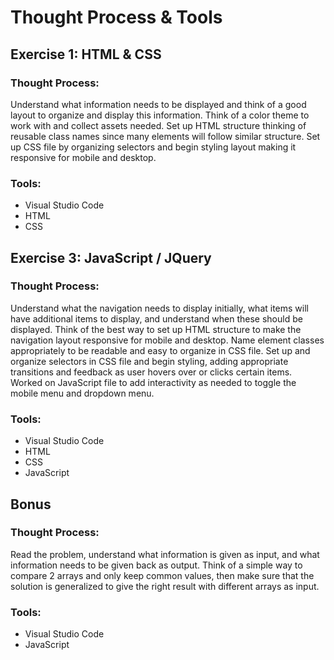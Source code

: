 # Thought Process & Tools 

## Exercise 1: HTML & CSS

### Thought Process: 

Understand what information needs to be displayed and think of a good layout to organize and display this information. Think of a color theme to work with and collect assets needed. Set up HTML structure thinking of reusable class names since many elements will follow similar structure. Set up CSS file by organizing selectors and begin styling layout making it responsive for mobile and desktop. 

### Tools: 

- Visual Studio Code 
- HTML 
- CSS

## Exercise 3: JavaScript / JQuery 

### Thought Process: 

Understand what the navigation needs to display initially, what items will have additional items to display, and understand when these should be displayed. Think of the best way to set up HTML structure to make the navigation layout responsive for mobile and desktop. Name element classes appropriately to be readable and easy to organize in CSS file. Set up and organize selectors in CSS file and begin styling, adding appropriate transitions and feedback as user hovers over or clicks certain items. Worked on JavaScript file to add interactivity as needed to toggle the mobile menu and dropdown menu. 

### Tools: 

- Visual Studio Code 
- HTML 
- CSS
- JavaScript

## Bonus 

### Thought Process: 

Read the problem, understand what information is given as input, and what information needs to be given back as output. Think of a simple way to compare 2 arrays and only keep common values, then make sure that the solution is generalized to give the right result with different arrays as input. 

### Tools: 

- Visual Studio Code 
- JavaScript
